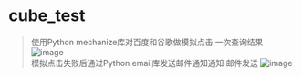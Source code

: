 # cube_test
>使用Python mechanize库对百度和谷歌做模拟点击
一次查询结果
![image](https://github.com/scu-igroup/cube_test/Images/1.png)  
>模拟点击失败后通过Python email库发送邮件通知通知
邮件发送
![image](https://github.com/scu-igroup/cube_test/Images/2.png)  
